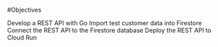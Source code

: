
#Objectives



Develop a REST API with Go
Import test customer data into Firestore
Connect the REST API to the Firestore database
Deploy the REST API to Cloud Run
